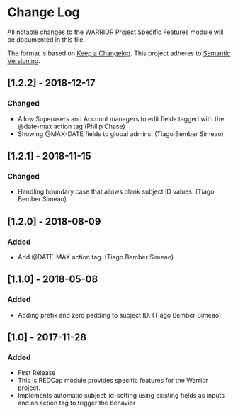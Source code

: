 # Change Log
All notable changes to the WARRIOR Project Specific Features module will be documented in this file.

The format is based on [Keep a Changelog](http://keepachangelog.com/en/1.0.0/).
This project adheres to [Semantic Versioning](http://semver.org/).

## [1.2.2] - 2018-12-17
### Changed
- Allow Superusers and Account managers to edit fields tagged with the @date-max action tag (Philip Chase)
- Showing @MAX-DATE fields to global admins. (Tiago Bember Simeao)


## [1.2.1] - 2018-11-15
### Changed
- Handling boundary case that allows blank subject ID values. (Tiago Bember Simeao)


## [1.2.0] - 2018-08-09
### Added
- Add @DATE-MAX action tag. (Tiago Bember Simeao)


## [1.1.0] - 2018-05-08
### Added
- Adding prefix and zero padding to subject ID. (Tiago Bember Simeao)


## [1.0] - 2017-11-28
### Added
- First Release
- This is REDCap module provides specific features for the Warrior project.
- Implements automatic subject_id-setting using existing fields as inputs and an action tag to trigger the behavior

